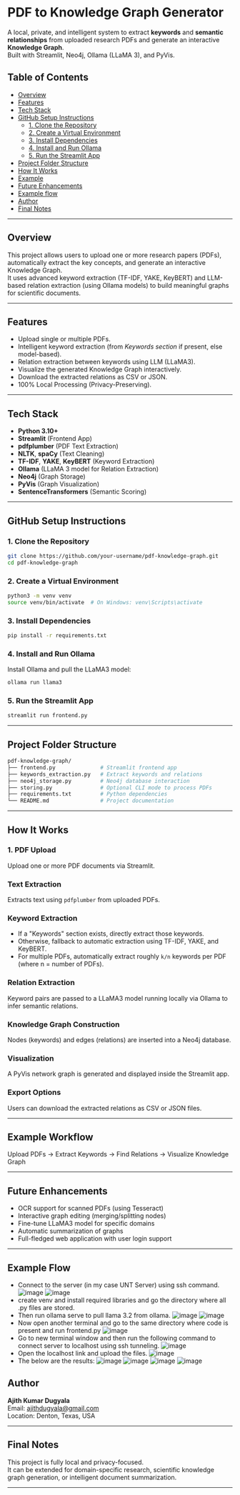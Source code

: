 # PDF to Knowledge Graph Generator
A local, private, and intelligent system to extract **keywords** and **semantic relationships** from uploaded research PDFs and generate an interactive **Knowledge Graph**.  
Built with Streamlit, Neo4j, Ollama (LLaMA 3), and PyVis.

##  Table of Contents

- [Overview](#-overview)
- [Features](#-features)
- [Tech Stack](#-tech-stack)
- [GitHub Setup Instructions](#-github-setup-instructions)
  - [1. Clone the Repository](#1-clone-the-repository)
  - [2. Create a Virtual Environment](#2-create-a-virtual-environment)
  - [3. Install Dependencies](#3-install-dependencies)
  - [4. Install and Run Ollama](#4-install-and-run-ollama)
  - [5. Run the Streamlit App](#5-run-the-streamlit-app)
- [Project Folder Structure](#-project-folder-structure)
- [How It Works](#-how-it-works)
- [Example](#-example)
- [Future Enhancements](#-future-enhancements)
- [Example flow](#-Example-Flow)
- [Author](#-author)
- [Final Notes](#-final-notes)

---

##  Overview

This project allows users to upload one or more research papers (PDFs), automatically extract the key concepts, and generate an interactive Knowledge Graph.  
It uses advanced keyword extraction (TF-IDF, YAKE, KeyBERT) and LLM-based relation extraction (using Ollama models) to build meaningful graphs for scientific documents.

---

##  Features

- Upload single or multiple PDFs.
- Intelligent keyword extraction (from *Keywords section* if present, else model-based).
- Relation extraction between keywords using LLM (LLaMA3).
- Visualize the generated Knowledge Graph interactively.
- Download the extracted relations as CSV or JSON.
- 100% Local Processing (Privacy-Preserving).

---

##  Tech Stack

- **Python 3.10+**
- **Streamlit** (Frontend App)
- **pdfplumber** (PDF Text Extraction)
- **NLTK**, **spaCy** (Text Cleaning)
- **TF-IDF**, **YAKE**, **KeyBERT** (Keyword Extraction)
- **Ollama** (LLaMA 3 model for Relation Extraction)
- **Neo4j** (Graph Storage)
- **PyVis** (Graph Visualization)
- **SentenceTransformers** (Semantic Scoring)

---

## GitHub Setup Instructions

### 1. Clone the Repository
```bash
git clone https://github.com/your-username/pdf-knowledge-graph.git
cd pdf-knowledge-graph
``` 

### 2. Create a Virtual Environment
```bash
python3 -m venv venv
source venv/bin/activate  # On Windows: venv\Scripts\activate
```

### 3. Install Dependencies
```bash
pip install -r requirements.txt
```

### 4. Install and Run Ollama
Install Ollama and pull the LLaMA3 model:
```bash
ollama run llama3
```

### 5. Run the Streamlit App
```bash
streamlit run frontend.py
```

---

## Project Folder Structure
```bash
pdf-knowledge-graph/
├── frontend.py              # Streamlit frontend app
├── keywords_extraction.py   # Extract keywords and relations
├── neo4j_storage.py         # Neo4j database interaction
├── storing.py               # Optional CLI mode to process PDFs
├── requirements.txt         # Python dependencies
└── README.md                # Project documentation
```

---

## How It Works

### 1. PDF Upload
Upload one or more PDF documents via Streamlit.

###  Text Extraction
Extracts text using `pdfplumber` from uploaded PDFs.

### Keyword Extraction
- If a "Keywords" section exists, directly extract those keywords.
- Otherwise, fallback to automatic extraction using TF-IDF, YAKE, and KeyBERT.
- For multiple PDFs, automatically extract roughly `k/n` keywords per PDF (where n = number of PDFs).

###  Relation Extraction
Keyword pairs are passed to a LLaMA3 model running locally via Ollama to infer semantic relations.

### Knowledge Graph Construction
Nodes (keywords) and edges (relations) are inserted into a Neo4j database.

### Visualization
A PyVis network graph is generated and displayed inside the Streamlit app.

### Export Options
Users can download the extracted relations as CSV or JSON files.

---

## Example Workflow

 Upload PDFs → Extract Keywords → Find Relations → Visualize Knowledge Graph

---

## Future Enhancements

- OCR support for scanned PDFs (using Tesseract)
- Interactive graph editing (merging/splitting nodes)
- Fine-tune LLaMA3 model for specific domains
- Automatic summarization of graphs
- Full-fledged web application with user login support

---
## Example Flow
- Connect to the server (in my case UNT Server) using ssh command.
![image](https://github.com/user-attachments/assets/d35fc7da-dcf3-4ddd-b204-28b428b54fe4)
![image](https://github.com/user-attachments/assets/a6365d23-815a-49a3-86d9-30817a73faf9)
- create venv and install required libraries and go the directory where all .py files are stored.
- Then run ollama serve to pull llama 3.2 from ollama.
  ![image](https://github.com/user-attachments/assets/c785e024-c6dc-41ff-9651-20148d669754)
  ![image](https://github.com/user-attachments/assets/ee44f17d-7834-4a61-be03-6fbb07d297cd)
- Now open another terminal and go to the same directory where code is present and run frontend.py
  ![image](https://github.com/user-attachments/assets/48ac18d4-da82-4fab-afcd-eb1f4871ab09)
- Go to new terminal window and then run the following command to connect server to localhost using ssh tunneling.
  ![image](https://github.com/user-attachments/assets/31563f82-e794-4126-bbc6-c07670d2101c)
- Open the localhost link and upload the files.
  ![image](https://github.com/user-attachments/assets/581e4d2e-fe8f-4737-aeeb-c6f1803b0bbb)
- The below are the results:
  ![image](https://github.com/user-attachments/assets/3159baa9-1823-43dc-a115-987e6fb53564)
  ![image](https://github.com/user-attachments/assets/d24482ac-b8a2-43ca-b6dc-1cc1dc69394f)
  ![image](https://github.com/user-attachments/assets/59527526-a805-4d13-8fda-2bff2307cc7f)
  ![image](https://github.com/user-attachments/assets/ea05dcd9-00a3-4ec5-8474-9cfa5aac2960)


##  Author

**Ajith Kumar Dugyala**  
Email: ajithdugyala@gmail.com  
Location: Denton, Texas, USA

---

## Final Notes

This project is fully local and privacy-focused.  
It can be extended for domain-specific research, scientific knowledge graph generation, or intelligent document summarization.

---

